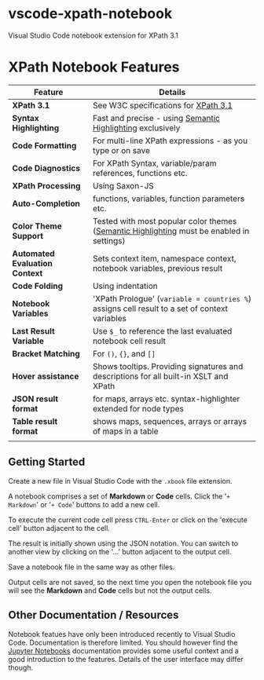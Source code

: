 # vscode-xpath-notebook
Visual Studio Code notebook extension for XPath 3.1

# XPath Notebook Features

| Feature  | Details |
| ------- | ------- |
| **XPath 3.1**    | See W3C specifications for [XPath 3.1](https://www.w3.org/TR/xpath-31/#id-introduction)
| **Syntax Highlighting**   | Fast and precise - using [Semantic Highlighting](https://code.visualstudio.com/api/language-extensions/semantic-highlight-guide) exclusively
| **Code Formatting**       | For multi-line XPath expressions - as you type or on save
| **Code Diagnostics**      | For XPath Syntax, variable/param references, functions etc.
| **XPath Processing** | Using Saxon-JS
| **Auto-Completion**       | functions, variables, function parameters etc. 
| **Color Theme Support**   | Tested with most popular color themes ([Semantic Highlighting]() must be enabled in settings) 
| **Automated Evaluation Context**   | Sets context item, namespace context, notebook variables, previous result
| **Code Folding**          | Using indentation
| **Notebook Variables**              | 'XPath Prologue' (`variable = countries %`) assigns cell result to a set of context variables
| **Last Result Variable**        | Use `$_` to reference the last evaluated notebook cell result
| **Bracket Matching**      | For `()`, `{}`, and `[]`
| **Hover assistance**      | Shows tooltips. Providing signatures and descriptions for all built-in XSLT and XPath
| **JSON result format** | for maps, arrays etc. syntax-highlighter extended for node types
| **Table result format** | shows maps, sequences, arrays or arrays of maps in a table 
|||

## Getting Started

Create a new file in Visual Studio Code with the `.xbook` file extension.

A notebook comprises a set of **Markdown** or **Code** cells. Click the '`+ Markdown`' or '`+ Code`' buttons to add a new cell.

To execute the current code cell press `CTRL-Enter` or click on the 'execute cell' button adjacent to the cell.

The result is initially shown using the JSON notation. You can switch to another view by clicking on the '...' button adjacent to the output cell.

Save a notebook file in the same way as other files. 

Output cells are not saved, so the next time you open the notebook file you will see the **Markdown** and **Code** cells but not the output cells.

## Other Documentation / Resources ##

Notebook featues have only been introduced recently to Visual Studio Code. Documentation is therefore limited.  You should however find the [Jupyter Notebooks](https://code.visualstudio.com/learn/educators/notebooks) documentation provides some useful context and a good introduction to the features. Details of the user interface may differ though.

